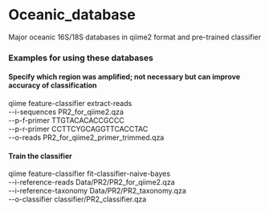 # Oceanic_database
Major oceanic 16S/18S databases in qiime2 format and pre-trained classifier

### Examples for using these databases  

#### Specify which region was amplified; not necessary but can improve accuracy of classification  

qiime feature-classifier extract-reads \
  --i-sequences PR2_for_qiime2.qza \
  --p-f-primer TTGTACACACCGCCC \
  --p-r-primer CCTTCYGCAGGTTCACCTAC \
  --o-reads PR2_for_qiime2_primer_trimmed.qza
  
#### Train the classifier   

qiime feature-classifier fit-classifier-naive-bayes \
  --i-reference-reads Data/PR2/PR2_for_qiime2.qza \
  --i-reference-taxonomy Data/PR2/PR2_taxonomy.qza \
  --o-classifier classifier/PR2_classifier.qza
  
  
